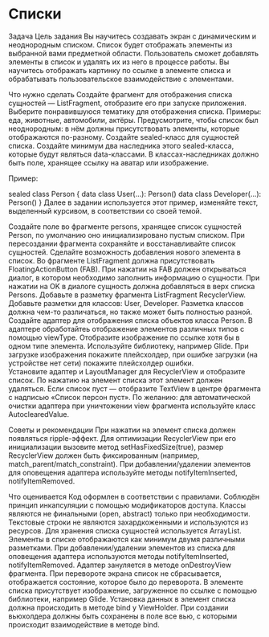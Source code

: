 # Списки

Задача
Цель задания
Вы научитесь создавать экран с динамическим и неоднородным списком. Список будет отображать элементы из выбранной вами предметной области. Пользователь сможет добавлять элементы в список и удалять их из него в процессе работы.
Вы научитесь отображать картинку по ссылке в элементе списка и обрабатывать пользовательское взаимодействие с элементами.




Что нужно сделать
Создайте фрагмент для отображения списка сущностей — ListFragment, отобразите его при запуске приложения.
Выберите понравившуюся тематику для отображения списка. Примеры: еда, животные, автомобили, актёры. Предусмотрите, чтобы список был неоднородным: в нём должны присутствовать элементы, которые отображаются по-разному.
Создайте sealed-класс для сущностей списка. Создайте минимум два наследника этого sealed-класса, которые будут являться data-классами. 
В классах-наследниках должно быть поле, хранящее ссылку на аватар или изображение.



Пример:

sealed class Person {
    data class User(...): Person()
    data class Developer(...): Person()
}
Далее в задании используется этот пример, изменяйте текст, выделенный курсивом, в соответствии со своей темой. 

Создайте поле во фрагменте persons, хранящее список сущностей Person, по умолчанию оно инициализировано пустым списком. При пересоздании фрагмента сохраняйте и восстанавливайте список сущностей.
Сделайте возможность добавления нового элемента в список. Во фрагменте ListFragment должна присутствовать FloatingActionButton (FAB). При нажатии на FAB должен открываться диалог, в котором необходимо заполнить информацию о сущности. При нажатии на OK в диалоге сущность должна добавляться  в верх списка Persons.
Добавьте в разметку фрагмента ListFragment RecyclerView. 
Добавьте разметки для классов: User, Developer. Разметка классов должна чем-то различаться, но также может быть полностью разной.
Создайте адаптер для отображения списка объектов класса Person. В адаптере обработайтеь отображение элементов различных типов с помощью viewType. 
Отобразите изображение по ссылке хотя бы в одном типе элемента. Используйте библиотеку, например Glide. При загрузке изображения покажите плейсхолдер, при ошибке загрузки (на устройстве нет сети) покажите плейсхолдер ошибки.  
Установите адаптер и LayoutManager для RecyclerView и отобразите список.
По нажатию на элемент списка этот элемент должен удаляться. 
Если список пуст — отобразите TextView в центре фрагмента с надписью «Список персон пуст».
По желанию: для автоматической очистки адаптера при уничтожении view фрагмента используйте класс AutoclearedValue.


Советы и рекомендации
При нажатии на элемент списка должен появляться ripple-эффект.
Для оптимизации RecyclerView при его инициализации вызовите метод setHasFixedSize(true), размер RecyclerView должен быть фиксированным (например, match_parent/match_constraint).
При добавлении/удалении элементов для оповещения адаптера используйте методы notifyItemInserted, notifyItemRemoved.


Что оценивается
Код оформлен в соответствии с правилами.
Соблюдён принцип инкапсуляции с помощью модификаторов доступа.
Классы являются не финальными (open, abstract) только при необходимости.
Текстовые строки не являются захардкоженными и используются из ресурсов.
Для хранения списка сущностей используется ArrayList.
Элементы в списке отображаются как минимум двумя различными разметками.
При добавлении/удалении элементов из списка для оповещения адаптера используются методы notifyItemInserted, notifyItemRemoved.
Адаптер зануляется в методе onDestroyView фрагмента.
При перевороте экрана список не сбрасывается, отображается состояние, которое было до переворота.
В элементе списка присутствует изображение, загруженное по ссылке с помощью библиотеки, например Glide. 
Установка данных в элемент списка должна происходить в методе bind у ViewHolder.
При создании вьюхолдера должны быть сохранены в поле все вью, с которыми происходит взаимодействие в методе bind.